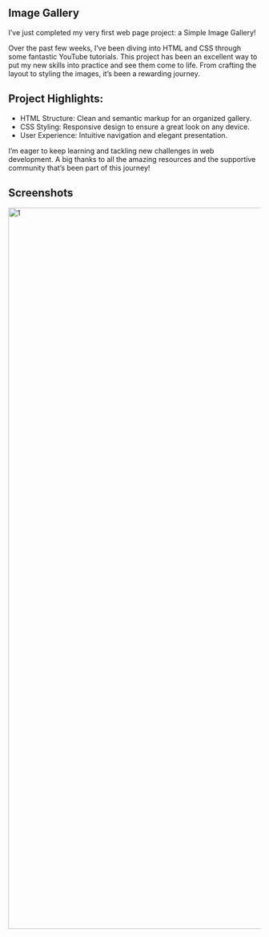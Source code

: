 ## Image Gallery
I’ve just completed my very first web page project: a Simple Image Gallery!

Over the past few weeks, I’ve been diving into HTML and CSS through some fantastic YouTube tutorials. This project has been an excellent way to put my new skills into practice and see them come to life. From crafting the layout to styling the images, it’s been a rewarding journey.

## Project Highlights:
- HTML Structure: Clean and semantic markup for an organized gallery.
- CSS Styling: Responsive design to ensure a great look on any device.
- User Experience: Intuitive navigation and elegant presentation.

I’m eager to keep learning and tackling new challenges in web development. A big thanks to all the amazing resources and the supportive community that’s been part of this journey!

## Screenshots
<img width="1440" alt="1" src="https://github.com/user-attachments/assets/dffe3220-4216-402f-9bc3-4b526b043109">
